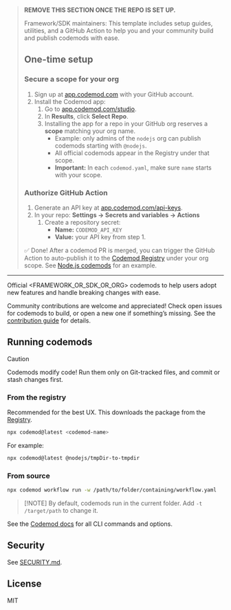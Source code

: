 > **REMOVE THIS SECTION ONCE THE REPO IS SET UP.**
>
> Framework/SDK maintainers: This template includes setup guides, utilities, and a GitHub Action to help you and your community build and publish codemods with ease.
>
> ## One-time setup
>
> ### Secure a scope for your org
> 1. Sign up at [app.codemod.com](https://app.codemod.com) with your GitHub account.  
> 2. Install the Codemod app:  
>    1. Go to [app.codemod.com/studio](https://app.codemod.com/studio).  
>    2. In **Results**, click **Select Repo**.  
>    3. Installing the app for a repo in your GitHub org reserves a **scope** matching your org name.  
>       - Example: only admins of the `nodejs` org can publish codemods starting with `@nodejs`.  
>       - All official codemods appear in the Registry under that scope.  
>       - **Important:** In each `codemod.yaml`, make sure `name` starts with your scope.
>
> ### Authorize GitHub Action
> 1. Generate an API key at [app.codemod.com/api-keys](https://app.codemod.com/api-keys).  
> 2. In your repo: **Settings → Secrets and variables → Actions**  
>    1. Create a repository secret:  
>       - **Name:** `CODEMOD_API_KEY`  
>       - **Value:** your API key from step 1.  
>
> ✅ Done! After a codemod PR is merged, you can trigger the GitHub Action to auto-publish it to the [Codemod Registry](https://app.codemod.com/registry) under your org scope. See [Node.js codemods](https://codemod.link/nodejs-official) for an example.
---
Official <FRAMEWORK_OR_SDK_OR_ORG> codemods to help users adopt new features and handle breaking changes with ease.

Community contributions are welcome and appreciated! Check open issues for codemods to build, or open a new one if something’s missing. See the [contribution guide](./CONTRIBUTING.md) for details.

## Running codemods
> [!CAUTION]
> Codemods modify code! Run them only on Git-tracked files, and commit or stash changes first.

### From the registry
Recommended for the best UX. This downloads the package from the [Registry](https://app.codemod.com/registry).

```bash
npx codemod@latest <codemod-name>
```

For example:

```bash
npx codemod@latest @nodejs/tmpDir-to-tmpdir
```

### From source

```bash
npx codemod workflow run -w /path/to/folder/containing/workflow.yaml
```

> \[!NOTE]
> By default, codemods run in the current folder. Add `-t /target/path` to change it.

See the [Codemod docs](https://go.codemod.com/cli-docs) for all CLI commands and options.

## Security

See [SECURITY.md](./SECURITY.md).

## License

MIT

